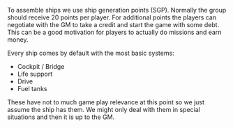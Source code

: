 To assemble ships we use ship generation points (SGP).
Normally the group should receive 20 points per player.
For additional points the players can negotiate with
the GM to take a credit and start the game with some debt.
This can be a good motivation for players to actually 
do missions and earn money.

Every ship comes by default with the most basic systems:
 * Cockpit / Bridge
 * Life support
 * Drive
 * Fuel tanks

These have not to much game play relevance at this point so we just assume the ship has them.
We might only deal with them in special situations and then it is up to the GM.